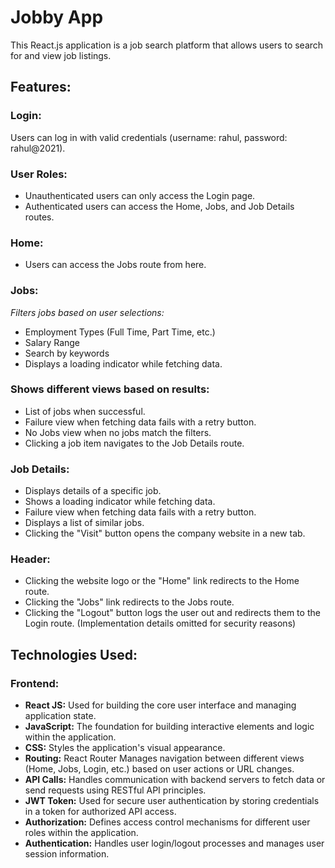 # Jobby App

This React.js application is a job search platform that allows users to search for and view job listings.

## Features:

### Login: 
Users can log in with valid credentials (username: rahul, password: rahul@2021).

### User Roles:
* Unauthenticated users can only access the Login page.
* Authenticated users can access the Home, Jobs, and Job Details routes.

### Home: 
* Users can access the Jobs route from here.

### Jobs:
*Filters jobs based on user selections:*
* Employment Types (Full Time, Part Time, etc.)
* Salary Range
* Search by keywords
* Displays a loading indicator while fetching data.

### Shows different views based on results:

* List of jobs when successful.
* Failure view when fetching data fails with a retry button.
* No Jobs view when no jobs match the filters.
* Clicking a job item navigates to the Job Details route.

### Job Details:
* Displays details of a specific job.
* Shows a loading indicator while fetching data.
* Failure view when fetching data fails with a retry button.
* Displays a list of similar jobs.
* Clicking the "Visit" button opens the company website in a new tab.

### Header:
* Clicking the website logo or the "Home" link redirects to the Home route.
* Clicking the "Jobs" link redirects to the Jobs route.
* Clicking the "Logout" button logs the user out and redirects them to the Login route. (Implementation details omitted for security reasons)

## Technologies Used:

### Frontend:

* **React JS:** Used for building the core user interface and managing application state.
* **JavaScript:** The foundation for building interactive elements and logic within the application.
* **CSS:** Styles the application's visual appearance.
* **Routing:** React Router Manages navigation between different views (Home, Jobs, Login, etc.) based on user actions or URL changes.
* **API Calls:** Handles communication with backend servers to fetch data or send requests using RESTful API principles.
* **JWT Token:** Used for secure user authentication by storing credentials in a token for authorized API access.
* **Authorization:** Defines access control mechanisms for different user roles within the application.
* **Authentication:** Handles user login/logout processes and manages user session information.


